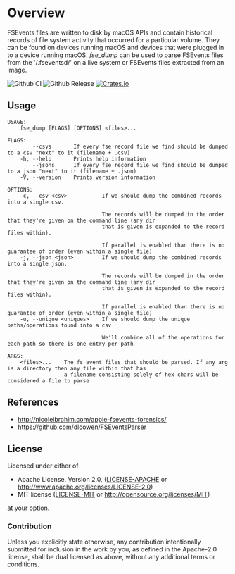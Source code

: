 # Overview

FSEvents files are written to disk by macOS APIs and contain historical records of file system
activity that occurred for a particular volume. They can be found on devices running macOS and
devices that were plugged in to a device running macOS. _fse_dump_ can be used to parse FSEvents
files from the '/.fseventsd/' on a live system or FSEvents files extracted from an image.

![Github CI](https://github.com/lespea/fse_dump/actions/workflows/ci.yml/badge.svg)
![Github Release](https://github.com/lespea/fse_dump/actions/workflows/release.yml/badge.svg)
[![Crates.io](https://img.shields.io/crates/v/fse_dump.svg)](https://crates.io/crates/fse_dump)

## Usage

```
USAGE:
    fse_dump [FLAGS] [OPTIONS] <files>...

FLAGS:
        --csvs       If every fse record file we find should be dumped to a csv "next" to it (filename + .csv)
    -h, --help       Prints help information
        --jsons      If every fse record file we find should be dumped to a json "next" to it (filename + .json)
    -V, --version    Prints version information

OPTIONS:
    -c, --csv <csv>           If we should dump the combined records into a single csv.
                              
                              The records will be dumped in the order that they're given on the command line (any dir
                              that is given is expanded to the record files within).
                              
                              If parallel is enabled than there is no guarantee of order (even within a single file)
    -j, --json <json>         If we should dump the combined records into a single json.
                              
                              The records will be dumped in the order that they're given on the command line (any dir
                              that is given is expanded to the record files within).
                              
                              If parallel is enabled than there is no guarantee of order (even within a single file)
    -u, --unique <uniques>    If we should dump the unique paths/operations found into a csv
                              
                              We'll combine all of the operations for each path so there is one entry per path

ARGS:
    <files>...    The fs event files that should be parsed. If any arg is a directory then any file within that has
                  a filename consisting solely of hex chars will be considered a file to parse
```

## References

- http://nicoleibrahim.com/apple-fsevents-forensics/
- https://github.com/dlcowen/FSEventsParser

## License

Licensed under either of

- Apache License, Version 2.0, ([LICENSE-APACHE](LICENSE-APACHE) or http://www.apache.org/licenses/LICENSE-2.0)
- MIT license ([LICENSE-MIT](LICENSE-MIT) or http://opensource.org/licenses/MIT)

at your option.

### Contribution

Unless you explicitly state otherwise, any contribution intentionally submitted
for inclusion in the work by you, as defined in the Apache-2.0 license, shall be dual licensed as above, without any
additional terms or conditions.
